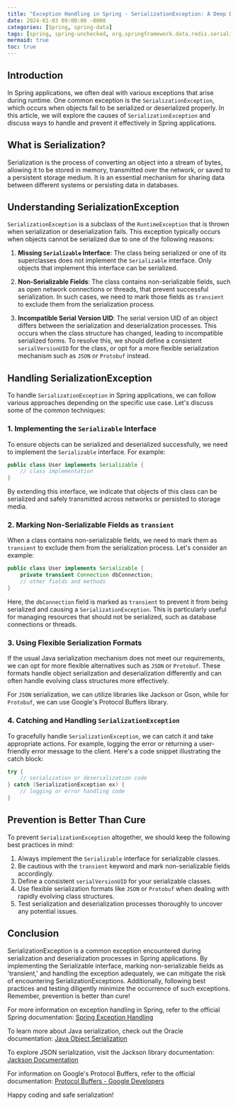 ```yaml
---
title: "Exception Handling in Spring - SerializationException: A Deep Dive"
date: 2024-01-03 09:00:00 -0000
categories: [Spring, spring-data]
tags: [spring, spring-unchecked, org.springframework.data.redis.serializer]
mermaid: true
toc: true
---
```



## Introduction
In Spring applications, we often deal with various exceptions that arise during runtime. One common exception is the `SerializationException`, which occurs when objects fail to be serialized or deserialized properly. In this article, we will explore the causes of `SerializationException` and discuss ways to handle and prevent it effectively in Spring applications.

## What is Serialization?
Serialization is the process of converting an object into a stream of bytes, allowing it to be stored in memory, transmitted over the network, or saved to a persistent storage medium. It is an essential mechanism for sharing data between different systems or persisting data in databases.

## Understanding SerializationException
`SerializationException` is a subclass of the `RuntimeException` that is thrown when serialization or deserialization fails. This exception typically occurs when objects cannot be serialized due to one of the following reasons:

1. **Missing `Serializable` Interface**: The class being serialized or one of its superclasses does not implement the `Serializable` interface. Only objects that implement this interface can be serialized.

2. **Non-Serializable Fields**: The class contains non-serializable fields, such as open network connections or threads, that prevent successful serialization. In such cases, we need to mark those fields as `transient` to exclude them from the serialization process.

3. **Incompatible Serial Version UID**: The serial version UID of an object differs between the serialization and deserialization processes. This occurs when the class structure has changed, leading to incompatible serialized forms. To resolve this, we should define a consistent `serialVersionUID` for the class, or opt for a more flexible serialization mechanism such as `JSON` or `Protobuf` instead.

## Handling SerializationException
To handle `SerializationException` in Spring applications, we can follow various approaches depending on the specific use case. Let's discuss some of the common techniques:

### 1. Implementing the `Serializable` Interface
To ensure objects can be serialized and deserialized successfully, we need to implement the `Serializable` interface. For example:

```java
public class User implements Serializable {
    // class implementation
}
```

By extending this interface, we indicate that objects of this class can be serialized and safely transmitted across networks or persisted to storage media.

### 2. Marking Non-Serializable Fields as `transient`
When a class contains non-serializable fields, we need to mark them as `transient` to exclude them from the serialization process. Let's consider an example:

```java
public class User implements Serializable {
    private transient Connection dbConnection;
    // other fields and methods
}
```

Here, the `dbConnection` field is marked as `transient` to prevent it from being serialized and causing a `SerializationException`. This is particularly useful for managing resources that should not be serialized, such as database connections or threads.

### 3. Using Flexible Serialization Formats
If the usual Java serialization mechanism does not meet our requirements, we can opt for more flexible alternatives such as `JSON` or `Protobuf`. These formats handle object serialization and deserialization differently and can often handle evolving class structures more effectively.

For `JSON` serialization, we can utilize libraries like Jackson or Gson, while for `Protobuf`, we can use Google's Protocol Buffers library.

### 4. Catching and Handling `SerializationException`
To gracefully handle `SerializationException`, we can catch it and take appropriate actions. For example, logging the error or returning a user-friendly error message to the client. Here's a code snippet illustrating the catch block:

```java
try {
    // serialization or deserialization code
} catch (SerializationException ex) {
    // logging or error handling code
}
```

## Prevention is Better Than Cure
To prevent `SerializationException` altogether, we should keep the following best practices in mind:

1. Always implement the `Serializable` interface for serializable classes.
2. Be cautious with the `transient` keyword and mark non-serializable fields accordingly.
3. Define a consistent `serialVersionUID` for your serializable classes.
4. Use flexible serialization formats like `JSON` or `Protobuf` when dealing with rapidly evolving class structures.
5. Test serialization and deserialization processes thoroughly to uncover any potential issues.

## Conclusion
SerializationException is a common exception encountered during serialization and deserialization processes in Spring applications. By implementing the Serializable interface, marking non-serializable fields as 'transient,' and handling the exception adequately, we can mitigate the risk of encountering SerializationExceptions. Additionally, following best practices and testing diligently minimize the occurrence of such exceptions. Remember, prevention is better than cure!

For more information on exception handling in Spring, refer to the official Spring documentation: [Spring Exception Handling](https://docs.spring.io/spring-framework/docs/current/reference/html/core.html#exceptions)

To learn more about Java serialization, check out the Oracle documentation: [Java Object Serialization](https://docs.oracle.com/javase/8/docs/technotes/guides/serialization/index.html)

To explore JSON serialization, visit the Jackson library documentation: [Jackson Documentation](https://github.com/FasterXML/jackson)

For information on Google's Protocol Buffers, refer to the official documentation: [Protocol Buffers - Google Developers](https://developers.google.com/protocol-buffers)

Happy coding and safe serialization!